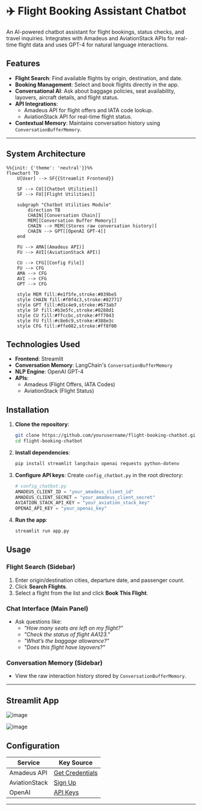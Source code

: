 # ✈️ Flight Booking Assistant Chatbot

An AI-powered chatbot assistant for flight bookings, status checks, and travel inquiries. Integrates with Amadeus and AviationStack APIs for real-time flight data and uses GPT-4 for natural language interactions.

## Features

- **Flight Search**: Find available flights by origin, destination, and date.
- **Booking Management**: Select and book flights directly in the app.
- **Conversational AI**: Ask about baggage policies, seat availability, layovers, aircraft details, and flight status.
- **API Integrations**: 
  - Amadeus API for flight offers and IATA code lookup.
  - AviationStack API for real-time flight status.
- **Contextual Memory**: Maintains conversation history using `ConversationBufferMemory`.

---

## System Architecture


```mermaid
%%{init: {'theme': 'neutral'}}%%
flowchart TD
    U[User] --> SF{{Streamlit Frontend}}
    
    SF --> CU[[Chatbot Utilities]]
    SF --> FU[[Flight Utilities]]
    
    subgraph "Chatbot Utilities Module"
        direction TB
        CHAIN[[Conversation Chain]]
        MEM[[Conversation Buffer Memory]]
        CHAIN --> MEM[(Stores raw conversation history)]
        CHAIN --> GPT[[OpenAI GPT-4]]
    end
    
    FU --> AMA[(Amadeus API)]
    FU --> AVI[(AviationStack API)]
    
    CU --> CFG[[Config File]]
    FU --> CFG
    AMA --> CFG
    AVI --> CFG
    GPT --> CFG

    style MEM fill:#e1f5fe,stroke:#039be5
    style CHAIN fill:#f0f4c3,stroke:#827717
    style GPT fill:#d1c4e9,stroke:#673ab7
    style SF fill:#b3e5fc,stroke:#0288d1
    style CU fill:#ffccbc,stroke:#ff7043
    style FU fill:#c8e6c9,stroke:#388e3c
    style CFG fill:#ffe082,stroke:#ff8f00
```


## Technologies Used

- **Frontend**: Streamlit
- **Conversation Memory**: LangChain's `ConversationBufferMemory`
- **NLP Engine**: OpenAI GPT-4
- **APIs**:
  - Amadeus (Flight Offers, IATA Codes)
  - AviationStack (Flight Status)

## Installation

1. **Clone the repository**:
   ```bash
   git clone https://github.com/yourusername/flight-booking-chatbot.git
   cd flight-booking-chatbot
   ```

2. **Install dependencies**:
   ```bash
   pip install streamlit langchain openai requests python-dotenv
   ```

3. **Configure API keys**:
   Create `config_chatbot.py` in the root directory:
   ```python
   # config_chatbot.py
   AMADEUS_CLIENT_ID = "your_amadeus_client_id"
   AMADEUS_CLIENT_SECRET = "your_amadeus_client_secret"
   AVIATION_STACK_API_KEY = "your_aviation_stack_key"
   OPENAI_API_KEY = "your_openai_key"
   ```

4. **Run the app**:
   ```bash
   streamlit run app.py
   ```

## Usage

### Flight Search (Sidebar)
1. Enter origin/destination cities, departure date, and passenger count.
2. Click **Search Flights**.
3. Select a flight from the list and click **Book This Flight**.

### Chat Interface (Main Panel)
- Ask questions like:
  - *"How many seats are left on my flight?"*
  - *"Check the status of flight AA123."*
  - *"What’s the baggage allowance?"*
  - *"Does this flight have layovers?"*

### Conversation Memory (Sidebar)
- View the raw interaction history stored by `ConversationBufferMemory`.

---

## Streamlit App

![image](https://github.com/user-attachments/assets/ffb3696b-e13d-4d21-9b73-df96d56f9483)


![image](https://github.com/user-attachments/assets/59cf6d10-e163-4fb8-8da9-ce81ff902912)


## Configuration

| Service             | Key Source                                   |
|---------------------|----------------------------------------------|
| Amadeus API         | [Get Credentials](https://developers.amadeus.com/) |
| AviationStack       | [Sign Up](https://aviationstack.com/)        |
| OpenAI              | [API Keys](https://platform.openai.com/api-keys) |

---


